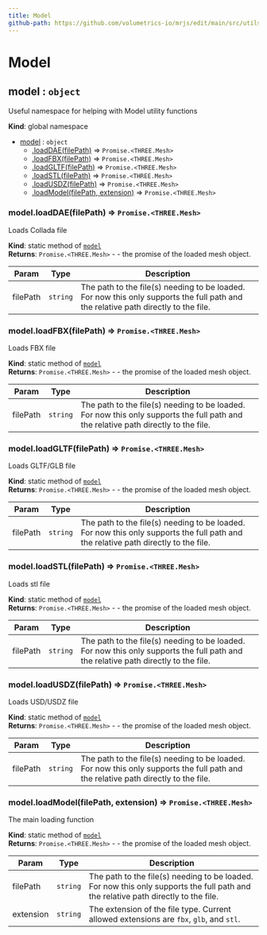 ```yaml
---
title: Model
github-path: https://github.com/volumetrics-io/mrjs/edit/main/src/utils/Model.js
---
```

# Model

<a name="model"></a>

## model : <code>object</code>
Useful namespace for helping with Model utility functions

**Kind**: global namespace  

* [model](#model) : <code>object</code>
    * [.loadDAE(filePath)](#model.loadDAE) ⇒ <code>Promise.&lt;THREE.Mesh&gt;</code>
    * [.loadFBX(filePath)](#model.loadFBX) ⇒ <code>Promise.&lt;THREE.Mesh&gt;</code>
    * [.loadGLTF(filePath)](#model.loadGLTF) ⇒ <code>Promise.&lt;THREE.Mesh&gt;</code>
    * [.loadSTL(filePath)](#model.loadSTL) ⇒ <code>Promise.&lt;THREE.Mesh&gt;</code>
    * [.loadUSDZ(filePath)](#model.loadUSDZ) ⇒ <code>Promise.&lt;THREE.Mesh&gt;</code>
    * [.loadModel(filePath, extension)](#model.loadModel) ⇒ <code>Promise.&lt;THREE.Mesh&gt;</code>

<a name="model.loadDAE"></a>

### model.loadDAE(filePath) ⇒ <code>Promise.&lt;THREE.Mesh&gt;</code>
Loads Collada file

**Kind**: static method of [<code>model</code>](#model)  
**Returns**: <code>Promise.&lt;THREE.Mesh&gt;</code> - - the promise of the loaded mesh object.  

| Param | Type | Description |
| --- | --- | --- |
| filePath | <code>string</code> | The path to the file(s) needing to be loaded. For now this only supports the full path and the relative path directly to the file. |

<a name="model.loadFBX"></a>

### model.loadFBX(filePath) ⇒ <code>Promise.&lt;THREE.Mesh&gt;</code>
Loads FBX file

**Kind**: static method of [<code>model</code>](#model)  
**Returns**: <code>Promise.&lt;THREE.Mesh&gt;</code> - - the promise of the loaded mesh object.  

| Param | Type | Description |
| --- | --- | --- |
| filePath | <code>string</code> | The path to the file(s) needing to be loaded. For now this only supports the full path and the relative path directly to the file. |

<a name="model.loadGLTF"></a>

### model.loadGLTF(filePath) ⇒ <code>Promise.&lt;THREE.Mesh&gt;</code>
Loads GLTF/GLB file

**Kind**: static method of [<code>model</code>](#model)  
**Returns**: <code>Promise.&lt;THREE.Mesh&gt;</code> - - the promise of the loaded mesh object.  

| Param | Type | Description |
| --- | --- | --- |
| filePath | <code>string</code> | The path to the file(s) needing to be loaded. For now this only supports the full path and the relative path directly to the file. |

<a name="model.loadSTL"></a>

### model.loadSTL(filePath) ⇒ <code>Promise.&lt;THREE.Mesh&gt;</code>
Loads stl file

**Kind**: static method of [<code>model</code>](#model)  
**Returns**: <code>Promise.&lt;THREE.Mesh&gt;</code> - - the promise of the loaded mesh object.  

| Param | Type | Description |
| --- | --- | --- |
| filePath | <code>string</code> | The path to the file(s) needing to be loaded. For now this only supports the full path and the relative path directly to the file. |

<a name="model.loadUSDZ"></a>

### model.loadUSDZ(filePath) ⇒ <code>Promise.&lt;THREE.Mesh&gt;</code>
Loads USD/USDZ file

**Kind**: static method of [<code>model</code>](#model)  
**Returns**: <code>Promise.&lt;THREE.Mesh&gt;</code> - - the promise of the loaded mesh object.  

| Param | Type | Description |
| --- | --- | --- |
| filePath | <code>string</code> | The path to the file(s) needing to be loaded. For now this only supports the full path and the relative path directly to the file. |

<a name="model.loadModel"></a>

### model.loadModel(filePath, extension) ⇒ <code>Promise.&lt;THREE.Mesh&gt;</code>
The main loading function

**Kind**: static method of [<code>model</code>](#model)  
**Returns**: <code>Promise.&lt;THREE.Mesh&gt;</code> - - the promise of the loaded mesh object.  

| Param | Type | Description |
| --- | --- | --- |
| filePath | <code>string</code> | The path to the file(s) needing to be loaded. For now this only supports the full path and the relative path directly to the file. |
| extension | <code>string</code> | The extension of the file type. Current allowed extensions are `fbx`, `glb`, and `stl`. |

